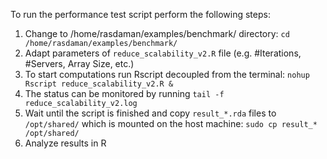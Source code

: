 To run the performance test script perform the following steps:

1. Change to /home/rasdaman/examples/benchmark/ directory: `cd /home/rasdaman/examples/benchmark/`
2. Adapt parameters of `reduce_scalability_v2.R` file (e.g. #Iterations, #Servers, Array Size, etc.)
3. To start computations run Rscript decoupled from the terminal: `nohup Rscript reduce_scalability_v2.R &`
4. The status can be monitored by running `tail -f reduce_scalability_v2.log`
5. Wait until the script is finished and copy `result_*.rda` files to `/opt/shared/` which is mounted on the host machine: `sudo cp result_* /opt/shared/`
6. Analyze results in R

